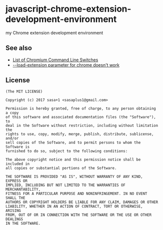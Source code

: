 # javascript-chrome-extension-development-environment

my Chrome extension development environment

## See also

- [List of Chromium Command Line Switches](http://peter.sh/experiments/chromium-command-line-switches/)
- [--load-extension parameter for chrome doesn't work](http://stackoverflow.com/questions/25064523/load-extension-parameter-for-chrome-doesnt-work)

## License

```
(The MIT LICENSE)

Copyright (c) 2017 sasa+1 <sasaplus1@gmail.com>

Permission is hereby granted, free of charge, to any person obtaining a copy
of this software and associated documentation files (the "Software"), to
deal in the Software without restriction, including without limitation the
rights to use, copy, modify, merge, publish, distribute, sublicense, and/or
sell copies of the Software, and to permit persons to whom the Software is
furnished to do so, subject to the following conditions:

The above copyright notice and this permission notice shall be included in
all copies or substantial portions of the Software.

THE SOFTWARE IS PROVIDED "AS IS", WITHOUT WARRANTY OF ANY KIND, EXPRESS OR
IMPLIED, INCLUDING BUT NOT LIMITED TO THE WARRANTIES OF MERCHANTABILITY,
FITNESS FOR A PARTICULAR PURPOSE AND NONINFRINGEMENT. IN NO EVENT SHALL THE
AUTHORS OR COPYRIGHT HOLDERS BE LIABLE FOR ANY CLAIM, DAMAGES OR OTHER
LIABILITY, WHETHER IN AN ACTION OF CONTRACT, TORT OR OTHERWISE, ARISING
FROM, OUT OF OR IN CONNECTION WITH THE SOFTWARE OR THE USE OR OTHER DEALINGS
IN THE SOFTWARE.
```
